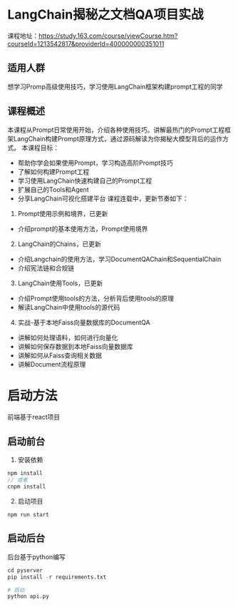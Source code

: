 # LangChain揭秘之文档QA项目实战

课程地址：<https://study.163.com/course/viewCourse.htm?courseId=1213542817&providerId=400000000351011>

## 适用人群
想学习Promp高级使用技巧，学习使用LangChain框架构建prompt工程的同学

## 课程概述
本课程从Prompt日常使用开始，介绍各种使用技巧。讲解最热门的Prompt工程框架LangChain构建Prompt原理方式，通过源码解读为你揭秘大模型背后的运作方式。
本课程目标：
- 帮助你学会如果使用Prompt，学习构造高阶Prompt技巧
- 了解如何构建Prompt工程
- 学习使用LangChain快速构建自己的Prompt工程
- 扩展自己的Tools和Agent
- 分享LangChain可视化搭建平台
课程连载中，更新节奏如下：
1. Prompt使用示例和境界，已更新
- 介绍prompt的基本使用方法，Prompt使用境界
2. LangChain的Chains，已更新
- 介绍Langchain的使用方法，学习DocumentQAChain和SequentialChain
- 介绍宪法链和合规链
3. LangChain使用Tools，已更新
- 介绍Prompt使用tools的方法，分析背后使用tools的原理
- 解读LangChain中使用tools的源代码
4. 实战-基于本地Faiss向量数据库的DocumentQA
- 讲解如何处理语料，如何进行向量化
- 讲解如何保存数据到本地Faiss向量数据库
- 讲解如何从Faiss查询相关数据
- 讲解Document流程原理

# 启动方法

前端基于react项目

## 启动前台

1. 安装依赖

``` javascript
npm install 
// 或者
cnpm install
```

2. 启动项目

```
npm run start
```

## 启动后台

后台基于python编写

``` python
cd pyserver
pip install -r requirements.txt

# 启动
python api.py
```